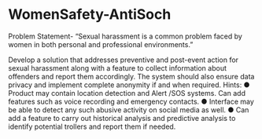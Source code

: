 # WomenSafety-AntiSoch
Problem Statement- “Sexual harassment is a common problem faced by women
in both personal and professional environments.”

Develop a solution that addresses preventive and post-event action for sexual
harassment along with a feature to collect information about offenders and report them
accordingly. The system should also ensure data privacy and implement complete
anonymity if and when required.
Hints:
● Product may contain location detection and Alert /SOS systems. Can add
features such as voice recording and emergency contacts.
● Interface may be able to detect any such abusive activity on social media as well.
● Can add a feature to carry out historical analysis and predictive analysis to
identify potential trollers and report them if needed.
